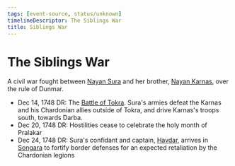```yaml
---
tags: [event-source, status/unknown]
timelineDescriptor: The Siblings War
title: Siblings War
---
```



# The Siblings War

A civil war fought between [Nayan Sura](<../../people/dunmari/sura.md>) and her brother, [Nayan Karnas](<../../people/dunmari/nayan-karnas.md>), over the rule of Dunmar.

- Dec 14, 1748 DR: The [Battle of Tokra](<1748/12/battle-of-tokra.md>). Sura's armies defeat the Karnas and his Chardonian allies outside of Tokra, and drive Karnas's troops south, towards Darba. 
- Dec 20, 1748 DR: Hostilities cease to celebrate the holy month of Pralakar
- Dec 24, 1748 DR: Sura's confidant and captain, [Havdar](<../../people/dunmari/havdar.md>), arrives in [Songara](<../../gazetteer/greater-dunmar/realms/dunmar/central-dunmar/songara.md>) to fortify border defenses for an expected retaliation by the Chardonian legions